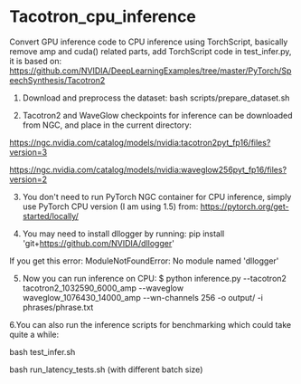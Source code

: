# Tacotron_cpu_inference
Convert GPU inference code to CPU inference using TorchScript, basically remove amp and cuda() related parts, add TorchScript code in test_infer.py, it is based on: https://github.com/NVIDIA/DeepLearningExamples/tree/master/PyTorch/SpeechSynthesis/Tacotron2

1. Download and preprocess the dataset: bash scripts/prepare_dataset.sh

2. Tacotron2 and WaveGlow checkpoints for inference can be downloaded from NGC, and place in the current directory:

 https://ngc.nvidia.com/catalog/models/nvidia:tacotron2pyt_fp16/files?version=3 
 
 https://ngc.nvidia.com/catalog/models/nvidia:waveglow256pyt_fp16/files?version=2
 
3. You don't need to run PyTorch NGC container for CPU inference, simply use PyTorch CPU version (I am using 1.5) from: https://pytorch.org/get-started/locally/

4. You may need to install dllogger by running: pip install 'git+https://github.com/NVIDIA/dllogger'   

If you get this error: ModuleNotFoundError: No module named 'dllogger'

5. Now you can run inference on CPU: $ python inference.py --tacotron2 tacotron2_1032590_6000_amp --waveglow waveglow_1076430_14000_amp --wn-channels 256 -o output/ -i phrases/phrase.txt

6.You can also run the inference scripts for benchmarking which could take quite a while:

bash test_infer.sh 

bash run_latency_tests.sh (with different batch size)
